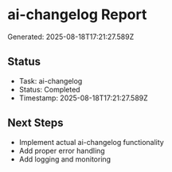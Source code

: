 # ai-changelog Report

Generated: 2025-08-18T17:21:27.589Z

## Status
- Task: ai-changelog
- Status: Completed
- Timestamp: 2025-08-18T17:21:27.589Z

## Next Steps
- Implement actual ai-changelog functionality
- Add proper error handling
- Add logging and monitoring
